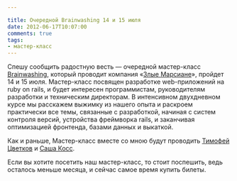 ```yaml
---

title: Очередной Brainwashing 14 и 15 июля
date: 2012-06-17T10:07:00
comments: true
tags: 
- мастер-класс
---
```


Спешу сообщить радостную весть — очередной мастер-класс [Brainwashing](http://brainwashing.pro/rails), который проводит
компания «[Злые Марсиане](http://evilmartians.ru/)», пройдет 14 и 15 июля. Мастер-класс посвящен разработке
web-приложений на ruby on rails, и будет интересен программистам, руководителям разработки и техническим директорам. В
интенсивном двухдневном курсе мы расскажем выжимку из нашего опыта и раскроем практически все темы, связанные с
разработкой, начиная с систем контроля версий, устройства фреймворка rails, и заканчивая оптимизацией фронтенда, базами
данных и выкаткой.

Как и раньше, Мастер-класс вместе со мною будут проводить [Тимофей Цветков](http://twitter.com/#!/2kan) и
[Саша Косс](http://twitter.com/#!/kossnocorp).

Если вы хотите посетить наш мастер-класс, то стоит поспешить, ведь осталось меньше месяца, и сейчас самое время купить билеты.
